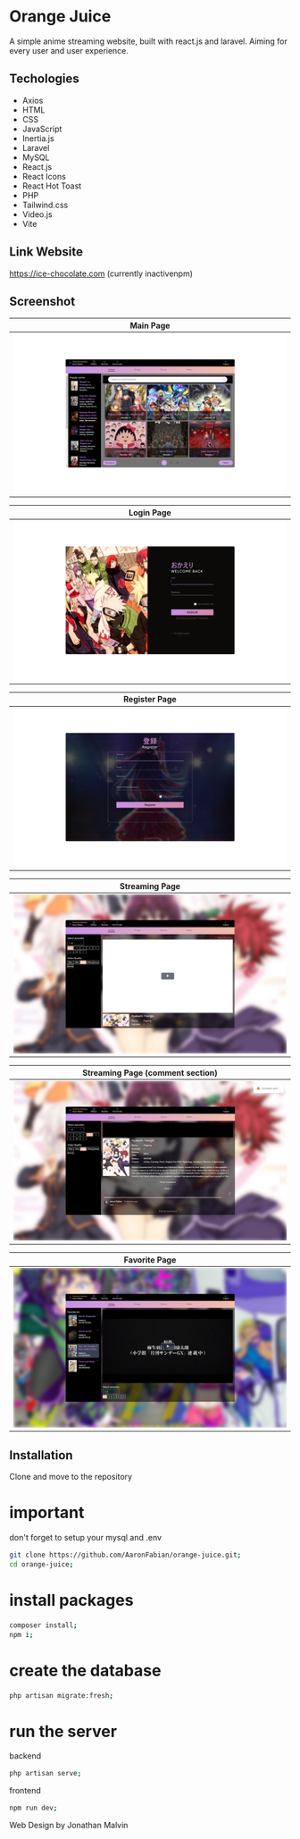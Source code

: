 # Orange Juice

A simple anime streaming website, built with react.js and laravel. Aiming for every user and user experience.

## Techologies

- Axios
- HTML
- CSS
- JavaScript
- Inertia.js
- Laravel
- MySQL
- React.js
- React Icons
- React Hot Toast
- PHP
- Tailwind.css
- Video.js
- Vite

## Link Website

https://ice-chocolate.com (currently inactivenpm)

## Screenshot

| Main Page                                         |
| ------------------------------------------------- |
| ![login page](public/img/pages_img/main_page.png) |

| Login Page                                         |
| -------------------------------------------------- |
| ![login page](public/img/pages_img/login_page.png) |

| Register Page                                         |
| ----------------------------------------------------- |
| ![login page](public/img/pages_img/register_page.png) |

| Streaming Page                                     |
| -------------------------------------------------- |
| ![login page](public/img/pages_img/watch_page.png) |

| Streaming Page (comment section)                           |
| ---------------------------------------------------------- |
| ![login page](public/img/pages_img/watch_page_comment.png) |

| Favorite Page                                         |
| ----------------------------------------------------- |
| ![login page](public/img/pages_img/favorite_page.png) |

## Installation

Clone and move to the repository

# important

don't forget to setup your mysql and .env

```bash
git clone https://github.com/AaronFabian/orange-juice.git;
cd orange-juice;
```

# install packages

```bash
composer install;
npm i;
```

# create the database

```bash
php artisan migrate:fresh;
```

# run the server

backend

```bash
php artisan serve;
```

frontend

```bash
npm run dev;
```

Web Design by Jonathan Malvin
